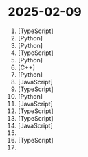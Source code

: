 # 2025-02-09

1. [](https://github.comundefined "Dify is an open-source LLM app development platform. Dify's intuitive interface combines AI workflow, RAG pipeline, agent capabilities, model management, observability features and more, letting you quickly go from prototype to production.") [TypeScript]
2. [](https://github.comundefined "RAGFlow is an open-source RAG (Retrieval-Augmented Generation) engine based on deep document understanding.") [Python]
3. [](https://github.comundefined "Finetune Llama 3.3, DeepSeek-R1 & Reasoning LLMs 2x faster with 70% less memory") [Python]
4. [](https://github.comundefined "🤯 Lobe Chat - an open-source, modern-design AI chat framework. Supports Multi AI Providers( OpenAI / Claude 3 / Gemini / Ollama / Qwen / DeepSeek), Knowledge Base (file upload / knowledge management / RAG ), Multi-Modals (Vision/TTS/Plugins/Artifacts). One-click FREE deployment of your private ChatGPT/ Claude application.") [TypeScript]
5. [](https://github.comundefined "基于大模型搭建的聊天机器人，同时支持 微信公众号、企业微信应用、飞书、钉钉 等接入，可选择GPT3.5/GPT-4o/GPT-o1/ DeepSeek/Claude/文心一言/讯飞星火/通义千问/ Gemini/GLM-4/Claude/Kimi/LinkAI，能处理文本、语音和图片，访问操作系统和互联网，支持基于自有知识库进行定制企业智能客服。") [Python]
6. [](https://github.comundefined "The new Windows Terminal and the original Windows console host, all in the same place!") [C++]
7. [](https://github.comundefined "😎丰富生态、🧩支持扩展、🦄多模态 - 大模型原生即时通信机器人平台 🤖 | 适配 QQ / 微信（企业微信、个人微信）/ 飞书（feishu）/ Discord / OneBot 等消息平台 | 支持 OpenAI GPT、ChatGPT、DeepSeek、Dify、Claude、Gemini、Ollama、LM Studio、SiliconFlow、Qwen、Moonshot、ChatGLM 等 LLM 的机器人 / Agent | LLM-based instant messaging bots platform, supports Discord, WeChat, Lark, QQ platform, OpenAI ChatGPT, DeepSeek.") [Python]
8. [](https://github.comundefined "LLM API 管理 & 分发系统，支持 OpenAI、Azure、Anthropic Claude、Google Gemini、DeepSeek、字节豆包、ChatGLM、文心一言、讯飞星火、通义千问、360 智脑、腾讯混元等主流模型，统一 API 适配，可用于 key 管理与二次分发。单可执行文件，提供 Docker 镜像，一键部署，开箱即用。LLM API management & key redistribution system, unifying multiple providers under a single API. Single binary, Docker-ready, with an English UI.") [JavaScript]
9. [](https://github.comundefined "🔥 Turn entire websites into LLM-ready markdown or structured data. Scrape, crawl and extract with a single API.") [TypeScript]
10. [](https://github.comundefined "Stable Diffusion web UI") [Python]
11. [](https://github.comundefined "The all-in-one Desktop & Docker AI application with built-in RAG, AI agents, and more.") [JavaScript]
12. [](https://github.comundefined "📦 Repomix (formerly Repopack) is a powerful tool that packs your entire repository into a single, AI-friendly file. Perfect for when you need to feed your codebase to Large Language Models (LLMs) or other AI tools like Claude, ChatGPT, DeepSeek, Perplexity, Gemini, Gemma, Llama, Grok, and more.") [TypeScript]
13. [](https://github.comundefined "User-friendly Desktop Client App for AI Models/LLMs (GPT, Claude, Gemini, Ollama...)") [TypeScript]
14. [](https://github.comundefined "User-friendly AI Interface (Supports Ollama, OpenAI API, ...)") [JavaScript]
15. [](https://github.comundefined "") 
16. [](https://github.comundefined "Use your locally running AI models to assist you in your web browsing") [TypeScript]
17. [](https://github.comundefined "Curated list of project-based tutorials") 
